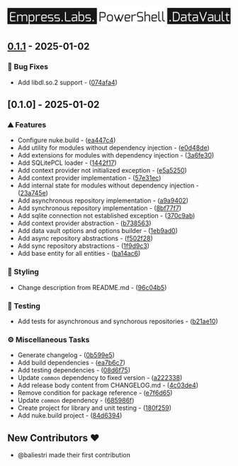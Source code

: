# ![logo](https://raw.githubusercontent.com/empresslabs/powershell.datavault/refs/heads/main/.github/assets/logo.svg)

## [0.1.1](https://github.com/empresslabs/powershell.datavault/compare/v0.1.0..v0.1.1) - 2025-01-02

### 🐛 Bug Fixes

- Add libdl.so.2 support - ([074afa4](https://github.com/empresslabs/powershell.datavault/commit/074afa46d326bf0179bdcf4f3160998b61e825b9))


## [0.1.0] - 2025-01-02

### ⛰️  Features

- Configure nuke.build - ([ea447c4](https://github.com/empresslabs/powershell.datavault/commit/ea447c4f1835a97b1d0b0292656a807bcdc42f8f))
- Add utility for modules without dependency injection - ([e0d48de](https://github.com/empresslabs/powershell.datavault/commit/e0d48de7308e1eade95446d762f58747c13d6716))
- Add extensions for modules with dependency injection - ([3a6fe30](https://github.com/empresslabs/powershell.datavault/commit/3a6fe30a434b5a0439ba74e989f996274c08ac91))
- Add SQLitePCL loader - ([1442f17](https://github.com/empresslabs/powershell.datavault/commit/1442f179271e70c1d5d30fdb634b9f4074b9567f))
- Add context provider not initialized exception - ([e5a5250](https://github.com/empresslabs/powershell.datavault/commit/e5a5250a8de04d56a96dae0ff6e33a254a2ec06f))
- Add context provider implementation - ([57e31ec](https://github.com/empresslabs/powershell.datavault/commit/57e31ece3a25d951a61fa0984edd5816427119e9))
- Add internal state for modules without dependency injection - ([23a745e](https://github.com/empresslabs/powershell.datavault/commit/23a745e9256f103bbbf4231751b9ac406d03bf4e))
- Add asynchronous repository implementation - ([a9a9402](https://github.com/empresslabs/powershell.datavault/commit/a9a9402c46e6cc3cd8e9e52636f8bbb330cbcbba))
- Add synchronous repository implementation - ([8bf77f7](https://github.com/empresslabs/powershell.datavault/commit/8bf77f7d5b9df5844476beaab9ad06ebe6647954))
- Add sqlite connection not established exception - ([370c9ab](https://github.com/empresslabs/powershell.datavault/commit/370c9ab91aa6f609f9a6756bee71dc6e20e2a74a))
- Add context provider abstraction - ([b738563](https://github.com/empresslabs/powershell.datavault/commit/b738563613688b04d82fb901909b6881212ad142))
- Add data vault options and options builder - ([1eb9ad0](https://github.com/empresslabs/powershell.datavault/commit/1eb9ad0903a46b070c9f4e9aecdc5d6ae34284b7))
- Add async repository abstractions - ([f502f28](https://github.com/empresslabs/powershell.datavault/commit/f502f284af2f4c15c791a0e4826ace1d2f80f60a))
- Add sync repository abstractions - ([1f9d9c3](https://github.com/empresslabs/powershell.datavault/commit/1f9d9c3f3a31b3ae1af36ca929d0250f7cbc6b73))
- Add base entity for all entities - ([ba14ac6](https://github.com/empresslabs/powershell.datavault/commit/ba14ac6aa9633f7de1acdecbb22eab7e237fbf24))

### 🎨 Styling

- Change description from README.md - ([96c04b5](https://github.com/empresslabs/powershell.datavault/commit/96c04b56606a3c1ba24290b4b7111491a35a8138))

### 🧪 Testing

- Add tests for asynchronous and synchorous repositories - ([b21ae10](https://github.com/empresslabs/powershell.datavault/commit/b21ae108eedecd630947388e73dd65bea0bd7697))

### ⚙️ Miscellaneous Tasks

- Generate changelog - ([0b599e5](https://github.com/empresslabs/powershell.datavault/commit/0b599e5a2545452fb04697f49e00f9b8d171b674))
- Add build dependencies - ([ea7b6c7](https://github.com/empresslabs/powershell.datavault/commit/ea7b6c7b49e27c4a29b78b7480a82dfeb6c1f7bc))
- Add testing dependencies - ([08d6f75](https://github.com/empresslabs/powershell.datavault/commit/08d6f759310869ec5c651034a581e34ec221a4e3))
- Update `common` dependency to fixed version - ([a222338](https://github.com/empresslabs/powershell.datavault/commit/a22233884a25d58d13c8064977d03b634b3fd467))
- Add release body content from CHANGELOG.md - ([4c03de4](https://github.com/empresslabs/powershell.datavault/commit/4c03de4a12e808ed4f817e253b7886cf9b263913))
- Remove condition for package reference - ([e7f6d65](https://github.com/empresslabs/powershell.datavault/commit/e7f6d65a1743e7cb7513470f82f506ede6d70367))
- Update `common` dependency - ([685986f](https://github.com/empresslabs/powershell.datavault/commit/685986f9eecdb26728ce1f4c12187e4eb45ac849))
- Create project for library and unit testing - ([180f259](https://github.com/empresslabs/powershell.datavault/commit/180f25924b73d7eb6422ce2f039027081e0e88ef))
- Add nuke.build project - ([84d6394](https://github.com/empresslabs/powershell.datavault/commit/84d6394944db27ac6e0858230f04ad3e5d0e2104))

## New Contributors ❤️

* @baliestri made their first contribution


